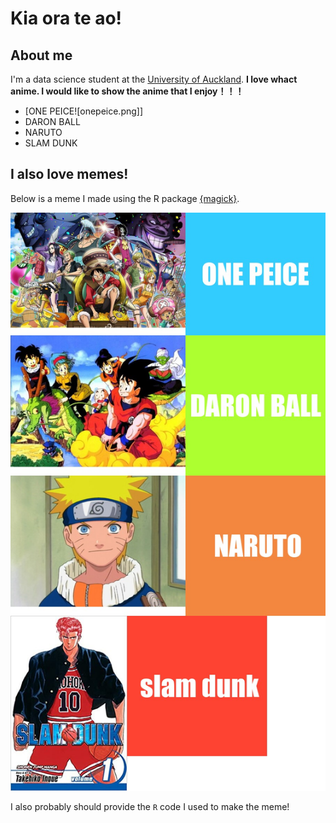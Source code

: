 # Kia ora te ao! 

## About me

I'm a data science student at the [University of Auckland](https://www.auckland.ac.nz/en.html). 
**I love whact anime. I would like to show the anime that I enjoy！！！** 
* [ONE PEICE![onepeice.png]]
* DARON BALL
* NARUTO
* SLAM DUNK

## I also love memes!

Below is a meme I made using the R package [{magick}](https://cran.r-project.org/web/packages/magick/vignettes/intro.html).

![](huh.png)



I also probably should provide the `R` code I used to make the meme!
